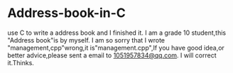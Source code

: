 # Address-book-in-C
use C to write a address book and I finished it.
I am a grade 10 student,this "Address book"is by myself.
I am so sorry that I wrote "management,cpp"wrong,it is"management.cpp",If you have good idea,or better advice,please sent a email to 
1051957834@qq.com. I will correct it.Thinks.
